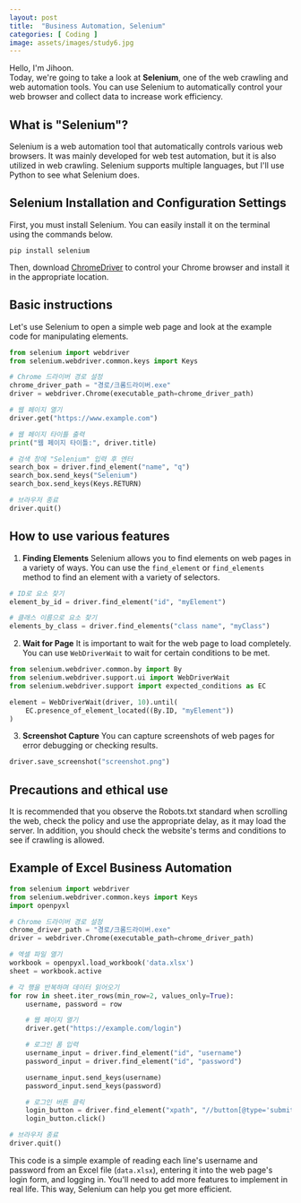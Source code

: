 ```yaml
---
layout: post
title:  "Business Automation, Selenium"
categories: [ Coding ]
image: assets/images/study6.jpg
---
```

Hello, I'm Jihoon.<br>Today, we're going to take a look at **Selenium**, one of the web crawling and web automation tools. You can use Selenium to automatically control your web browser and collect data to increase work efficiency.

## What is "Selenium"?
Selenium is a web automation tool that automatically controls various web browsers. It was mainly developed for web test automation, but it is also utilized in web crawling. Selenium supports multiple languages, but I'll use Python to see what Selenium does.

## Selenium Installation and Configuration Settings
First, you must install Selenium. You can easily install it on the terminal using the commands below.
```
pip install selenium
```
Then, download [ChromeDriver](https://sites.google.com/chromium.org/driver/) to control your Chrome browser and install it in the appropriate location.

## Basic instructions
Let's use Selenium to open a simple web page and look at the example code for manipulating elements.
```python
from selenium import webdriver
from selenium.webdriver.common.keys import Keys

# Chrome 드라이버 경로 설정
chrome_driver_path = "경로/크롬드라이버.exe"
driver = webdriver.Chrome(executable_path=chrome_driver_path)

# 웹 페이지 열기
driver.get("https://www.example.com")

# 웹 페이지 타이틀 출력
print("웹 페이지 타이틀:", driver.title)

# 검색 창에 "Selenium" 입력 후 엔터
search_box = driver.find_element("name", "q")
search_box.send_keys("Selenium")
search_box.send_keys(Keys.RETURN)

# 브라우저 종료
driver.quit()
```

## How to use various features
1. **Finding Elements**
   Selenium allows you to find elements on web pages in a variety of ways. You can use the `find_element` or `find_elements` method to find an element with a variety of selectors.

```python
# ID로 요소 찾기
element_by_id = driver.find_element("id", "myElement")

# 클래스 이름으로 요소 찾기
elements_by_class = driver.find_elements("class name", "myClass")
```

2. **Wait for Page**
   It is important to wait for the web page to load completely. You can use `WebDriverWait` to wait for certain conditions to be met.

```python
from selenium.webdriver.common.by import By
from selenium.webdriver.support.ui import WebDriverWait
from selenium.webdriver.support import expected_conditions as EC

element = WebDriverWait(driver, 10).until(
	EC.presence_of_element_located((By.ID, "myElement"))
)
```

3. **Screenshot Capture**
   You can capture screenshots of web pages for error debugging or checking results.

```python
driver.save_screenshot("screenshot.png")
```

## Precautions and ethical use
It is recommended that you observe the Robots.txt standard when scrolling the web, check the policy and use the appropriate delay, as it may load the server. In addition, you should check the website's terms and conditions to see if crawling is allowed.

## Example of Excel Business Automation
```python
from selenium import webdriver
from selenium.webdriver.common.keys import Keys
import openpyxl

# Chrome 드라이버 경로 설정
chrome_driver_path = "경로/크롬드라이버.exe"
driver = webdriver.Chrome(executable_path=chrome_driver_path)

# 엑셀 파일 열기
workbook = openpyxl.load_workbook('data.xlsx')
sheet = workbook.active

# 각 행을 반복하며 데이터 읽어오기
for row in sheet.iter_rows(min_row=2, values_only=True):
	username, password = row

	# 웹 페이지 열기
	driver.get("https://example.com/login")

	# 로그인 폼 입력
	username_input = driver.find_element("id", "username")
	password_input = driver.find_element("id", "password")

	username_input.send_keys(username)
	password_input.send_keys(password)

	# 로그인 버튼 클릭
	login_button = driver.find_element("xpath", "//button[@type='submit']")
	login_button.click()

# 브라우저 종료
driver.quit()
```
This code is a simple example of reading each line's username and password from an Excel file (`data.xlsx`), entering it into the web page's login form, and logging in. You'll need to add more features to implement in real life. This way, Selenium can help you get more efficient.
